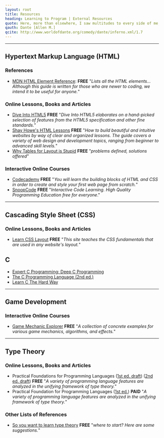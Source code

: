 ```yaml
---
layout: root
title: Resources
heading: Learning to Program | External Resources
quote: Here, more than elsewhere, I saw multitudes to every side of me; their howls were loud while, wheeling weights, they used their chests to push.
qauth: Dante [Allen M.]
qcite: http://www.worldofdante.org/comedy/dante/inferno.xml/1.7 
---
```


-------------------------------------------------

<h2 id="html">Hypertext Markup Language (HTML)</h2>

<h3> References </h3>

* [MDN HTML Element Reference](https://developer.mozilla.org/en/docs/Web/HTML/Element): **FREE** "_Lists all the HTML elements... Although this guide is written for those who are newer to coding, we intend it to be useful for anyone._"

<h3>Online Lessons, Books and Articles</h3>

* [Dive Into HTML5](http://diveintohtml5.info/) **FREE** "_Dive Into HTML5 elaborates on a hand-picked selection of features from the HTML5 specification and other fine standards._"
* [Shay Howe's HTML Lessons](http://learn.shayhowe.com/) **FREE** "_How to build beautiful and intuitive websites by way of clear and organized lessons. The guide covers a variety of web design and development topics, ranging from beginner to advanced skill levels._"
* [Why Tables for Layout is Stupid](https://www.hotdesign.com/seybold/everything.html) **FREE** "_problems defined, solutions offered_"

<h3>Interactive Online Courses</h3>

* [Codecademy](https://www.codecademy.com/en/tracks/htmlcss) **FREE** "_You will learn the building blocks of HTML and CSS in order to create and style your first web page from scratch._"
* [SnoopCode](http://www.snoopcode.com/) **FREE** "_Interactive Code Learning. High Quality Programming Education free for everyone_."

<hr>

<h2 id="css">Cascading Style Sheet (CSS)</h2>

<h3>Online Lessons, Books and Articles</h3>

* [Learn CSS Layout](http://learnlayout.com/) **FREE** "_This site teaches the CSS fundamentals that are used in any website's layout._"

<h2 id="C">C</h2>

* [Expert C Programming: Deep C Programming](https://books.google.com.au/books?id=9f9uAQAAQBAJ&lpg=PR2&dq=deep%20c%20secrets%20programming&pg=PR2#v=onepage&q=deep%20c%20secrets%20programming&f=false)
* [The C Programming Language (2nd ed.)](http://www.amazon.com/The-Programming-Language-Brian-Kernighan/dp/0131103628)
* [Learn C The Hard Way](http://c.learncodethehardway.org/book/)

<hr>

<h2 id="gamedev">Game Development</h2>

<h3>Interactive Online Courses</h3>

* [Game Mechanic Explorer](http://gamemechanicexplorer.com/) **FREE** "_A collection of concrete examples for various game mechanics, algorithms, and effects._"

<hr>

<h2 id="typetheory">Type Theory</h2>

<h3>Online Lessons, Books and Articles</h3>

* Practical Foundations for Programming Languages ([1st ed. draft][PFPL1stD]) ([2nd ed. draft][PFPL2ndD]) **FREE** "_A variety of programming language features are analyzed in the unifying framework of type theory._"
* Practical Foundation for Programming Languages ([1st ed.][PFPL1st]) **PAID** "_A variety of programming language features are analyzed in the unifying framework of type theory._"

<h3>Other Lists of References</h3>

* [So you want to learn type theory](http://purelytheoretical.com/sywtltt.html) **FREE** "_where to start? Here are some suggestions._"

[PFPL1st]: http://www.amazon.com/Practical-Foundations-Programming-Languages-Professor/dp/1107029570
[PFPL1stD]: https://www.cs.cmu.edu/~rwh/plbook/book.pdf
[PFPL2ndD]: https://www.cs.cmu.edu/~rwh/plbook/2nded.pdf
